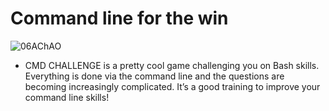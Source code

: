 # Command line for the win

![06AChAO](https://user-images.githubusercontent.com/65639270/177135942-4478d238-1266-48fe-9547-9323c3ecbea5.png)

* CMD CHALLENGE is a pretty cool game challenging you on Bash skills. Everything is done via the command line and the questions are becoming increasingly complicated. It’s a good training to improve your command line skills!
